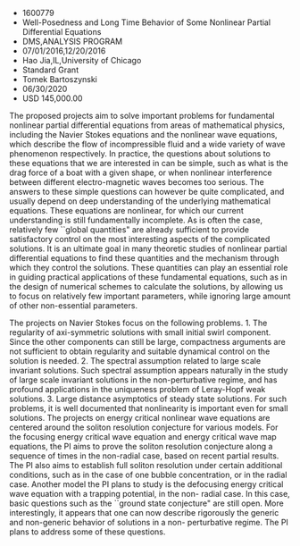 
* 1600779
* Well-Posedness and Long Time Behavior of Some Nonlinear Partial Differential Equations
* DMS,ANALYSIS PROGRAM
* 07/01/2016,12/20/2016
* Hao Jia,IL,University of Chicago
* Standard Grant
* Tomek Bartoszynski
* 06/30/2020
* USD 145,000.00

The proposed projects aim to solve important problems for fundamental nonlinear
partial differential equations from areas of mathematical physics, including the
Navier Stokes equations and the nonlinear wave equations, which describe the
flow of incompressible fluid and a wide variety of wave phenomenon respectively.
In practice, the questions about solutions to these equations that we are
interested in can be simple, such as what is the drag force of a boat with a
given shape, or when nonlinear interference between different electro-magnetic
waves becomes too serious. The answers to these simple questions can however be
quite complicated, and usually depend on deep understanding of the underlying
mathematical equations. These equations are nonlinear, for which our current
understanding is still fundamentally incomplete. As is often the case,
relatively few ``global quantities" are already sufficient to provide
satisfactory control on the most interesting aspects of the complicated
solutions. It is an ultimate goal in many theoretic studies of nonlinear partial
differential equations to find these quantities and the mechanism through which
they control the solutions. These quantities can play an essential role in
guiding practical applications of these fundamental equations, such as in the
design of numerical schemes to calculate the solutions, by allowing us to focus
on relatively few important parameters, while ignoring large amount of other
non-essential parameters.

The projects on Navier Stokes focus on the following problems. 1. The regularity
of axi-symmetric solutions with small initial swirl component. Since the other
components can still be large, compactness arguments are not sufficient to
obtain regularity and suitable dynamical control on the solution is needed. 2.
The spectral assumption related to large scale invariant solutions. Such
spectral assumption appears naturally in the study of large scale invariant
solutions in the non-perturbative regime, and has profound applications in the
uniqueness problem of Leray-Hopf weak solutions. 3. Large distance asymptotics
of steady state solutions. For such problems, it is well documented that
nonlinearity is important even for small solutions. The projects on energy
critical nonlinear wave equations are centered around the soliton resolution
conjecture for various models. For the focusing energy critical wave equation
and energy critical wave map equations, the PI aims to prove the soliton
resolution conjecture along a sequence of times in the non-radial case, based on
recent partial results. The PI also aims to establish full soliton resolution
under certain additional conditions, such as in the case of one bubble
concentration, or in the radial case. Another model the PI plans to study is the
defocusing energy critical wave equation with a trapping potential, in the non-
radial case. In this case, basic questions such as the ``ground state
conjecture" are still open. More interestingly, it appears that one can now
describe rigorously the generic and non-generic behavior of solutions in a non-
perturbative regime. The PI plans to address some of these questions.
